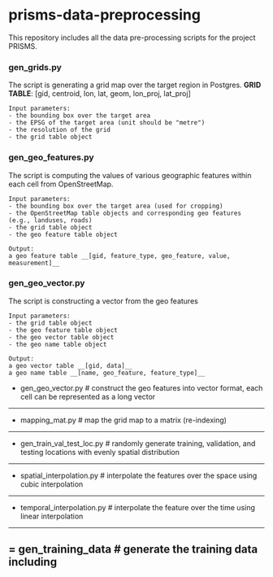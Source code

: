 # prisms-data-preprocessing
This repository includes all the data pre-processing scripts for the project PRISMS.

### gen_grids.py
The script is generating a grid map over the target region in Postgres.
__GRID TABLE__: [gid, centroid, lon, lat, geom, lon_proj, lat_proj]
```
Input parameters:
- the bounding box over the target area
- the EPSG of the target area (unit should be "metre")
- the resolution of the grid
- the grid table object
```

### gen_geo_features.py
The script is computing the values of various geographic features within each cell from OpenStreetMap.
```
Input parameters:
- the bounding box over the target area (used for cropping)
- the OpenStreetMap table objects and corresponding geo features (e.g., landuses, roads)
- the grid table object
- the geo feature table object

Output:
a geo feature table __[gid, feature_type, geo_feature, value, measurement]__
```

### gen_geo_vector.py
The script is constructing a vector from the geo features
```
Input parameters:
- the grid table object
- the geo feature table object
- the geo vector table object
- the geo name table object

Output:
a geo vector table __[gid, data]__
a geo name table __[name, geo_feature, feature_type]__
```


- gen_geo_vector.py  # construct the geo features into vector format, each cell can be represented as a long vector
------

- mapping_mat.py  # map the grid map to a matrix (re-indexing)
------

- gen_train_val_test_loc.py  # randomly generate training, validation, and testing locations with evenly spatial distribution
------

- spatial_interpolation.py  # interpolate the features over the space using cubic interpolation
------

- temporal_interpolation.py  # interpolate the feature over the time using linear interpolation
------

= gen_training_data  # generate the training data including
------
